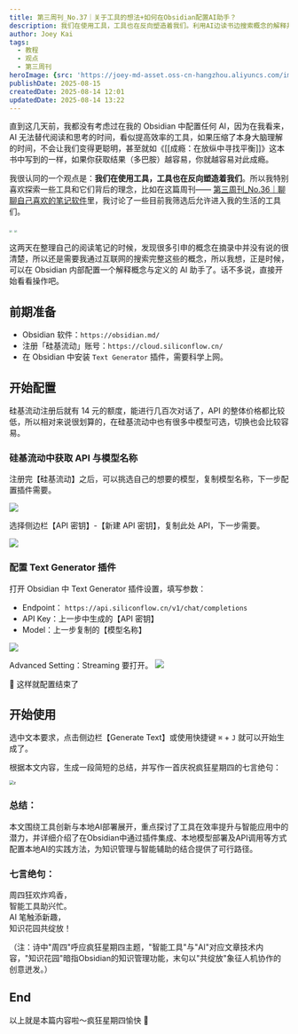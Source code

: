 ```yaml
---
title: 第三周刊_No.37｜关于工具的想法+如何在Obsidian配置AI助手？
description: 我们在使用工具，工具也在反向塑造着我们。利用AI边读书边搜索概念的解释并整合理解。
author: Joey Kai
tags:
  - 教程
  - 观点
  - 第三周刊
heroImage: {src: 'https://joey-md-asset.oss-cn-hangzhou.aliyuncs.com/img/202508141314791.png', inferSize: true, color: '#E0D5FB'}
publishDate: 2025-08-15
createdDate: 2025-08-14 12:01
updatedDate: 2025-08-14 13:22
---
```


直到这几天前，我都没有考虑过在我的 Obsidian 中配置任何 AI，因为在我看来，AI 无法替代阅读和思考的时间，看似提高效率的工具，如果压缩了本身大脑理解的时间，不会让我们变得更聪明，甚至就如《[[成瘾：在放纵中寻找平衡]]》这本书中写到的一样，如果你获取结果（多巴胺）越容易，你就越容易对此成瘾。

我很认同的一个观点是：**我们在使用工具，工具也在反向塑造着我们**。所以我特别喜欢探索一些工具和它们背后的理念，比如在这篇周刊—— [第三周刊_No.36｜聊聊自己喜欢的笔记软件](https://www.joeytoday.com/blog/weekly/036-my-note-taking-software)里，我讨论了一些目前我筛选后允许进入我的生活的工具们。

<img src="https://joey-md-asset.oss-cn-hangzhou.aliyuncs.com/img/202508141314789.jpeg" style="zoom:30%; " />

<img src="https://joey-md-asset.oss-cn-hangzhou.aliyuncs.com/img/202508141314790.jpeg" style="zoom:30%;" />

这两天在整理自己的阅读笔记的时候，发现很多引申的概念在摘录中并没有说的很清楚，所以还是需要我通过互联网的搜索完整这些的概念，所以我想，正是时候，可以在 Obsidian 内部配置一个解释概念与定义的 AI 助手了。话不多说，直接开始看看操作吧。

## 前期准备
- Obsidian 软件：`https://obsidian.md/`
- 注册「硅基流动」账号：`https://cloud.siliconflow.cn/`
- 在 Obsidian 中安装 `Text Generator` 插件，需要科学上网。

## 开始配置
硅基流动注册后就有 14 元的额度，能进行几百次对话了，API 的整体价格都比较低，所以相对来说很划算的，在硅基流动中也有很多中模型可选，切换也会比较容易。

### 硅基流动中获取 API 与模型名称
注册完【硅基流动】之后，可以挑选自己的想要的模型，复制模型名称，下一步配置插件需要。

![](https://joey-md-asset.oss-cn-hangzhou.aliyuncs.com/img/202508141314791.png)

选择侧边栏【API 密钥】-【新建 API 密钥】，复制此处 API，下一步需要。

![](https://joey-md-asset.oss-cn-hangzhou.aliyuncs.com/img/202508141314792.png)

### 配置 Text Generator 插件
打开 Obsidian 中 Text Generator 插件设置，填写参数：
- Endpoint：
  `https://api.siliconflow.cn/v1/chat/completions`
- API Key：上一步中生成的【API 密钥】
- Model：上一步复制的【模型名称】

![](https://joey-md-asset.oss-cn-hangzhou.aliyuncs.com/img/202508141314793.png)

Advanced Setting：Streaming 要打开。
![](https://joey-md-asset.oss-cn-hangzhou.aliyuncs.com/img/202508141314794.png)

🎉 这样就配置结束了

## 开始使用
选中文本要求，点击侧边栏【Generate Text】或使用快捷键 `⌘` + `J` 就可以开始生成了。

根据本文内容，生成一段简短的总结，并写作一首庆祝疯狂星期四的七言绝句：

<img src="https://joey-md-asset.oss-cn-hangzhou.aliyuncs.com/img/202508141314795.gif" alt="z" style="zoom:50%;" />

### 总结：
本文围绕工具创新与本地AI部署展开，重点探讨了工具在效率提升与智能应用中的潜力，并详细介绍了在Obsidian中通过插件集成、本地模型部署及API调用等方式配置本地AI的实践方法，为知识管理与智能辅助的结合提供了可行路径。

### 七言绝句：
周四狂欢炸鸡香，  
智能工具助兴忙。  
AI 笔触添新趣，  
知识花园共绽放！  

（注：诗中"周四"呼应疯狂星期四主题，"智能工具"与"AI"对应文章技术内容，"知识花园"暗指Obsidian的知识管理功能，末句以"共绽放"象征人机协作的创意迸发。）

## End
以上就是本篇内容啦～疯狂星期四愉快 🎉

